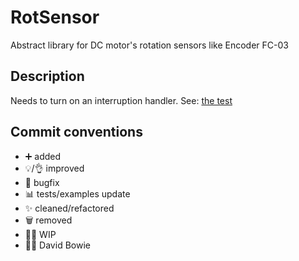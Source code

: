 # RotSensor

Abstract library for DC motor's rotation sensors like Encoder FC-03

## Description

Needs to turn on an interruption handler. See: [the test](https://github.com/an-dr/RotSensor/blob/bf503eb6fba809d1dc868b093913db7bea8e1cb4/test/arduino/test_two_rotsensors.cpp#L32)

## Commit conventions

- ➕ added
- 💡/👌 improved
- 🐞 bugfix
- 📊 tests/examples update
- ✨ cleaned/refactored
- 🗑 removed
- 👷‍♀️ WIP
- 👨‍🎤 David Bowie
